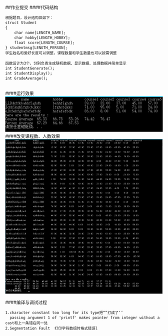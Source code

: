 ##作业提交
####代码结构
```
根据题目，设计结构体如下：
struct Student
{
    char name[LENGTH_NAME];
    char hobby[LENGTH_HOBBY];
    float score[LENGTH_COURSE];
} studentmsg[LENGTH_PERSON];
学生姓名和爱好长度可以调整，课程数量和学生数量也可以按需调整

函数设计为3个，分别负责生成随机数据、显示数据、处理数据并简单显示
int StudentGenerate();
int StudentDisplay();
int GradeAverage();


```

####运行效果
![运行效果](bai_homework_02-01.png "运行效果")
####改变课程数、人数效果
![改动效果](bai_homework_02-02.png "改动效果")

####编译与调试过程
```
1.character constant too long for its type把“”打成了‘’  
  passing argument 1 of 'printf' makes pointer from integer without a cast和上一条错在同一处
2.Segmentation Fault  打印字符数组时格式错误l
```
